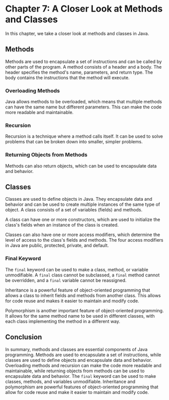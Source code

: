 # Chapter 7: A Closer Look at Methods and Classes

In this chapter, we take a closer look at methods and classes in Java.

## Methods

Methods are used to encapsulate a set of instructions and can be called by other parts of the program. A method consists of a header and a body. The header specifies the method's name, parameters, and return type. The body contains the instructions that the method will execute.

### Overloading Methods

Java allows methods to be overloaded, which means that multiple methods can have the same name but different parameters. This can make the code more readable and maintainable.

### Recursion

Recursion is a technique where a method calls itself. It can be used to solve problems that can be broken down into smaller, simpler problems.

### Returning Objects from Methods

Methods can also return objects, which can be used to encapsulate data and behavior.

## Classes

Classes are used to define objects in Java. They encapsulate data and behavior and can be used to create multiple instances of the same type of object. A class consists of a set of variables (fields) and methods.

A class can have one or more constructors, which are used to initialize the class's fields when an instance of the class is created.

Classes can also have one or more access modifiers, which determine the level of access to the class's fields and methods. The four access modifiers in Java are public, protected, private, and default.

### Final Keyword

The `final` keyword can be used to make a class, method, or variable unmodifiable. A `final` class cannot be subclassed, a `final` method cannot be overridden, and a `final` variable cannot be reassigned.

Inheritance is a powerful feature of object-oriented programming that allows a class to inherit fields and methods from another class. This allows for code reuse and makes it easier to maintain and modify code.

Polymorphism is another important feature of object-oriented programming. It allows for the same method name to be used in different classes, with each class implementing the method in a different way.

## Conclusion

In summary, methods and classes are essential components of Java programming. Methods are used to encapsulate a set of instructions, while classes are used to define objects and encapsulate data and behavior. Overloading methods and recursion can make the code more readable and maintainable, while returning objects from methods can be used to encapsulate data and behavior. The `final` keyword can be used to make classes, methods, and variables unmodifiable. Inheritance and polymorphism are powerful features of object-oriented programming that allow for code reuse and make it easier to maintain and modify code.
